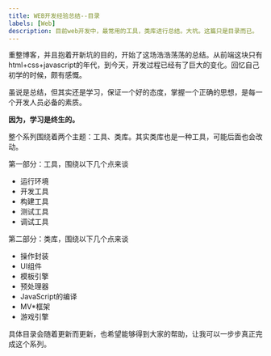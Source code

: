 ```yaml
---
title: WEB开发经验总结--目录
labels: [Web]
description: 目前web开发中，最常用的工具，类库进行总结。大坑。这篇只是目录而已。
---
```

重整博客，并且抱着开新坑的目的，开始了这场浩浩荡荡的总结。从前端这块只有html+css+javascript的年代，到今天，开发过程已经有了巨大的变化。回忆自己初学的时候，颇有感慨。

虽说是总结，但其实还是学习，保证一个好的态度，掌握一个正确的思想，是每一个开发人员必备的素质。

**因为，学习是终生的。**

整个系列围绕着两个主题：工具、类库。其实类库也是一种工具，可能后面也会改动。

第一部分：工具，围绕以下几个点来谈

 - 运行环境
 - 开发工具
 - 构建工具
 - 测试工具
 - 调试工具

第二部分：类库，围绕以下几个点来谈

 - 操作封装
 - UI组件
 - 模板引擎
 - 预处理器
 - JavaScript的编译
 - MV*框架
 - 游戏引擎

具体目录会随着更新而更新，也希望能够得到大家的帮助，让我可以一步步真正完成这个系列。
